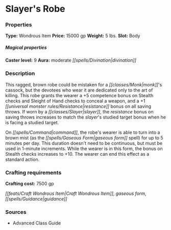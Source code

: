 ﻿---
Title: "Slayer's Robe"
Type: "Wondrous Item"
Price: "15000 gp"
Weight: "5 lbs."
Slot: "Body"
Caster level: "9"
Aura: "moderate divination"
Description: |
  "This ragged, brown robe could be mistaken for a monk's cassock, but the devotees who wear it are dedicated only to the art of killing. This robe grants the wearer a +5 competence bonus on Stealth checks and Sleight of Hand checks to conceal a weapon, and a +1 resistance bonus on all saving throws. If worn by a slayer, the resistance bonus on saving throws increases to match the slayer's studied target bonus when he is facing a studied target.
  On command, the robe's wearer is able to turn into a brown mist (as the _gaseous form_ spell) for up to 5 minutes per day. This duration doesn't need to be continuous, but must be used in 1-minute increments. While the wearer is in this form, the bonus on Stealth checks increases to +10. The wearer can end this effect as a standard action."
Crafting cost: "7500 gp"
Sources: "['Advanced Class Guide']"
---

# Slayer's Robe

### Properties

**Type:** Wondrous Item **Price:** 15000 gp **Weight:** 5 lbs. **Slot:** Body

##### Magical properties

**Caster level:** 9 **Aura:** moderate _[[spells/Divination|divination]]_

### Description

This ragged, brown robe could be mistaken for a _[[classes/Monk|monk]]_'s cassock, but the devotees who wear it are dedicated only to the art of killing. This robe grants the wearer a +5 competence bonus on Stealth checks and Sleight of Hand checks to conceal a weapon, and a +1 _[[universal monster rules/Resistance|resistance]]_ bonus on all saving throws. If worn by a _[[classes/Slayer|slayer]]_, the _resistance_ bonus on saving throws increases to match the _slayer_'s studied target bonus when he is facing a studied target.

On _[[spells/Command|command]]_, the robe's wearer is able to turn into a brown mist (as the _[[spells/Gaseous Form|gaseous form]]_ spell) for up to 5 minutes per day. This duration doesn't need to be continuous, but must be used in 1-minute increments. While the wearer is in this form, the bonus on Stealth checks increases to +10. The wearer can end this effect as a standard action.

### Crafting requirements

**Crafting cost:** 7500 gp

_[[feats/Craft Wondrous Item|Craft Wondrous Item]]_, _gaseous form_, _[[spells/Guidance|guidance]]_

### Sources

* Advanced Class Guide